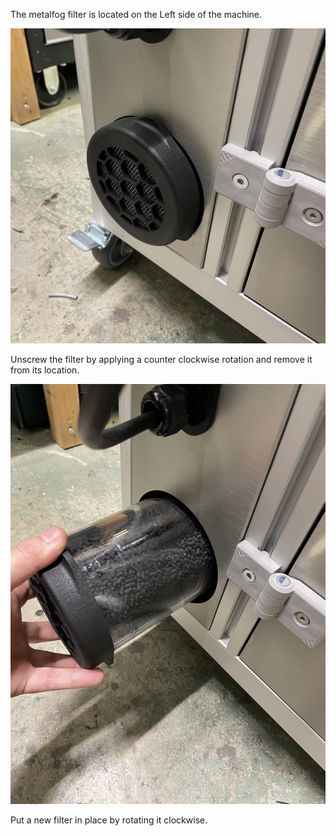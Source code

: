The metalfog filter is located on the Left side of the machine.

![Metalfog filter](filter_locate.jpg)

Unscrew the filter by applying a counter clockwise rotation and remove it from its location.

![Metalfog filter](filter_unscrew.jpg)

Put a new filter in place by rotating it clockwise.
